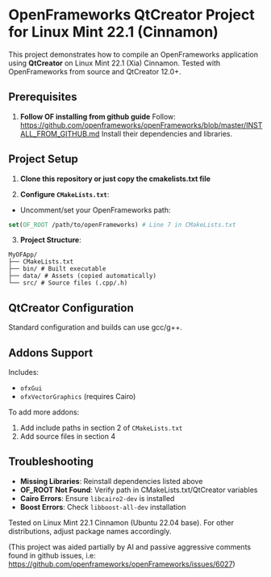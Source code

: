 # OpenFrameworks QtCreator Project for Linux Mint 22.1 (Cinnamon)

This project demonstrates how to compile an OpenFrameworks application using **QtCreator** on Linux Mint 22.1 (Xia) Cinnamon. Tested with OpenFrameworks from source and QtCreator 12.0+.

## Prerequisites

1. **Follow OF installing from github guide**
Follow: https://github.com/openframeworks/openFrameworks/blob/master/INSTALL_FROM_GITHUB.md
Install their dependencies and libraries.

## Project Setup

1. **Clone this repository or just copy the cmakelists.txt file**

2. **Configure `CMakeLists.txt`**:
- Uncomment/set your OpenFrameworks path:
```cmake
set(OF_ROOT /path/to/openFrameworks) # Line 7 in CMakeLists.txt
```

3. **Project Structure**:
```
MyOFApp/
├── CMakeLists.txt
├── bin/ # Built executable
├── data/ # Assets (copied automatically)
└── src/ # Source files (.cpp/.h)
```

## QtCreator Configuration

Standard configuration and builds can use gcc/g++.

## Addons Support
Includes:
- `ofxGui`
- `ofxVectorGraphics` (requires Cairo)

To add more addons:
1. Add include paths in section 2 of `CMakeLists.txt`
2. Add source files in section 4

## Troubleshooting

- **Missing Libraries**: Reinstall dependencies listed above
- **OF_ROOT Not Found**: Verify path in CMakeLists.txt/QtCreator variables
- **Cairo Errors**: Ensure `libcairo2-dev` is installed
- **Boost Errors**: Check `libboost-all-dev` installation

Tested on Linux Mint 22.1 Cinnamon (Ubuntu 22.04 base). For other distributions, adjust package names accordingly.

(This project was aided partially by AI and passive aggressive comments found in github issues, i.e: https://github.com/openframeworks/openFrameworks/issues/6027)
